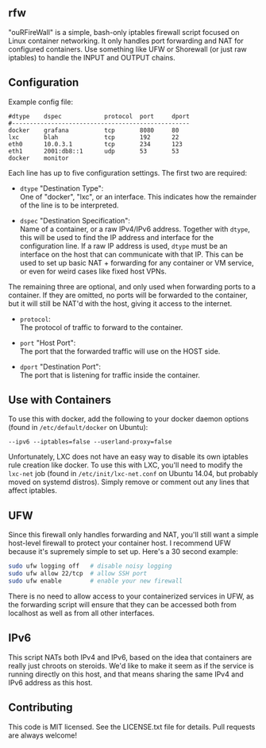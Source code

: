 rfw
---
"ouRFireWall" is a simple, bash-only iptables firewall script focused on Linux
container networking. It only handles port forwarding and NAT for configured
containers. Use something like UFW or Shorewall (or just raw iptables) to handle
the INPUT and OUTPUT chains.

Configuration
-------------
Example config file:
```
#dtype    dspec            protocol  port     dport
#--------------------------------------------------
docker    grafana          tcp       8080     80
lxc       blah             tcp       192      22
eth0      10.0.3.1         tcp       234      123
eth1      2001:db8::1      udp       53       53
docker    monitor
```

Each line has up to five configuration settings. The first two are required:

* `dtype` "Destination Type":  
  One of "docker", "lxc", or an interface. This indicates how the remainder of
  the line is to be interpreted.

* `dspec` "Destination Specification":  
  Name of a container, or a raw IPv4/IPv6 address. Together with `dtype`, this
  will be used to find the IP address and interface for the configuration line.
  If a raw IP address is used, `dtype` must be an interface on the host that can
  communicate with that IP. This can be used to set up basic NAT + forwarding
  for any container or VM service, or even for weird cases like fixed host VPNs.

The remaining three are optional, and only used when forwarding ports to a
container. If they are omitted, no ports will be forwarded to the container,
but it will still be NAT'd with the host, giving it access to the internet.

* `protocol`:  
  The protocol of traffic to forward to the container.

* `port` "Host Port":  
  The port that the forwarded traffic will use on the HOST side.

* `dport` "Destination Port":  
  The port that is listening for traffic inside the container.

Use with Containers
-------------------
To use this with docker, add the following to your docker daemon options (found
in `/etc/default/docker` on Ubuntu):
```
--ipv6 --iptables=false --userland-proxy=false
```

Unfortunately, LXC does not have an easy way to disable its own iptables rule
creation like docker. To use this with LXC, you'll need to modify the `lxc-net`
job (found in `/etc/init/lxc-net.conf` on Ubuntu 14.04, but probably moved on
systemd distros). Simply remove or comment out any lines that affect iptables.

UFW
---
Since this firewall only handles forwarding and NAT, you'll still want a simple
host-level firewall to protect your container host. I recommend UFW because it's
supremely simple to set up. Here's a 30 second example:
```bash
sudo ufw logging off   # disable noisy logging
sudo ufw allow 22/tcp  # allow SSH port
sudo ufw enable        # enable your new firewall
```
There is no need to allow access to your containerized services in UFW, as the
forwarding script will ensure that they can be accessed both from localhost as
well as from all other interfaces.

IPv6
----
This script NATs both IPv4 and IPv6, based on the idea that containers are
really just chroots on steroids. We'd like to make it seem as if the service is
running directly on this host, and that means sharing the same IPv4 and IPv6
address as this host.

Contributing
------------
This code is MIT licensed. See the LICENSE.txt file for details. Pull requests
are always welcome!
